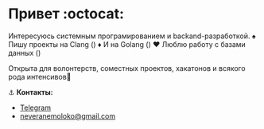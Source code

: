 # Привет :octocat:

Интересуюсь системным програмированием и backand-разработкой.
♠️ Пишу проекты на Clang ()
♦️ И на Golang ()
♥️ Люблю работу с базами данных ()

Открыта для волонтерств, соместных проектов, хакатонов и всякого рода интенсивов👾 

⚓ **Контакты:** 
  - [Telegram](https://t.me/veranemoloko)
  - neveranemoloko@gmail.com



